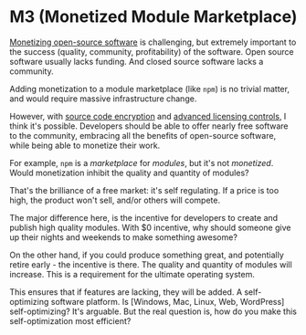 # M3 (Monetized Module Marketplace)

[Monetizing open-source software](monetization.md) is challenging, but extremely important to the success (quality, community, profitability) of the software.  Open source software usually lacks funding.  And closed source software lacks a community.

Adding monetization to a module marketplace (like `npm`) is no trivial matter, and would require massive infrastructure change.

However, with [source code encryption](encrypting-module-source.md) and [advanced licensing controls](advanced-api-licensing.md), I think it's possible.  Developers should be able to offer nearly free software to the community, embracing all the benefits of open-source software, while being able to monetize their work.

For example, `npm` is a *marketplace* for *modules*, but it's not *monetized*.  Would monetization inhibit the quality and quantity of modules?

That's the brilliance of a free market: it's self regulating.  If a price is too high, the product won't sell, and/or others will compete.

The major difference here, is the incentive for developers to create and publish high quality modules.  With $0 incentive, why should someone give up their nights and weekends to make something awesome?

On the other hand, if you could produce something great, and potentially retire early - the incentive is there.  The quality and quantity of modules will increase.  This is a requirement for the ultimate operating system.

This ensures that if features are lacking, they will be added.  A self-optimizing software platform.  Is [Windows, Mac, Linux, Web, WordPress] self-optimizing?  It's arguable.  But the real question is, how do you make this self-optimization most efficient?
